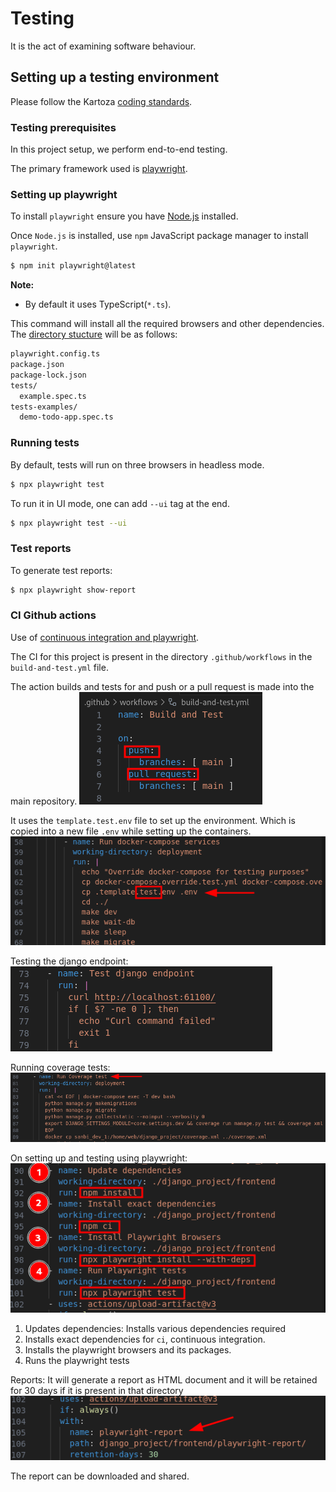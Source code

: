 # Testing
It is the act of examining software behaviour.

## Setting up a testing environment

Please follow the Kartoza [coding standards](https://kartoza.github.io/TheKartozaHandbook/development/conventions/coding_standards/#compliance).

### Testing prerequisites

In this project setup, we perform end-to-end testing.

The primary framework used is [playwright](https://playwright.dev/).

### Setting up playwright
To install `playwright` ensure you have [Node.js](https://nodejs.org/en) installed.

Once `Node.js` is installed, use `npm` JavaScript package manager to install `playwright`.
```bash
$ npm init playwright@latest
```
**Note:**
- By default it uses TypeScript(`*.ts`).

This command will install all the required browsers and other dependencies. The [directory stucture](https://playwright.dev/docs/intro#whats-installed) will be as follows:
```bash
playwright.config.ts
package.json
package-lock.json
tests/
  example.spec.ts
tests-examples/
  demo-todo-app.spec.ts
```

### Running tests
By default, tests will run on three browsers in headless mode.
```bash
$ npx playwright test
```

To run it in UI mode, one can add `--ui` tag at the end.
```bash
$ npx playwright test --ui
```

### Test reports
To generate test reports:
```bash
$ npx playwright show-report
```

### CI Github actions
Use of [continuous integration and playwright](https://playwright.dev/docs/ci-intro).

The CI  for this project is present in the directory `.github/workflows` in the `build-and-test.yml` file.

The action builds and tests for and push or a pull request is made into the main repository.
![push or pull request](./img/testing-ci-gh-actions.png)

It uses the `template.test.env` file to set up the environment. Which is copied into a new file `.env` while setting up the containers.
![testing env](./img/testing-ci-test-env.png)

Testing the django endpoint:
![testing django endpoint](./img/testing-ci-django-endpoint.png)

Running coverage tests:
![coverage tests](./img/testing-ci-coverage-tests.png)

On setting up and testing using playwright:
![testing playwright](./img/testing-ci-playwright.png)

1. Updates dependencies: Installs various dependencies required
2. Installs exact dependencies for `ci`, continuous integration.
3. Installs the playwright browsers and its packages.
4. Runs the playwright tests

Reports: It will generate a report as HTML document and it will be retained for 30 days if it is present in that directory
![testing report](./img/testing-ci-playwright-report.png)

The report can be downloaded and shared.
